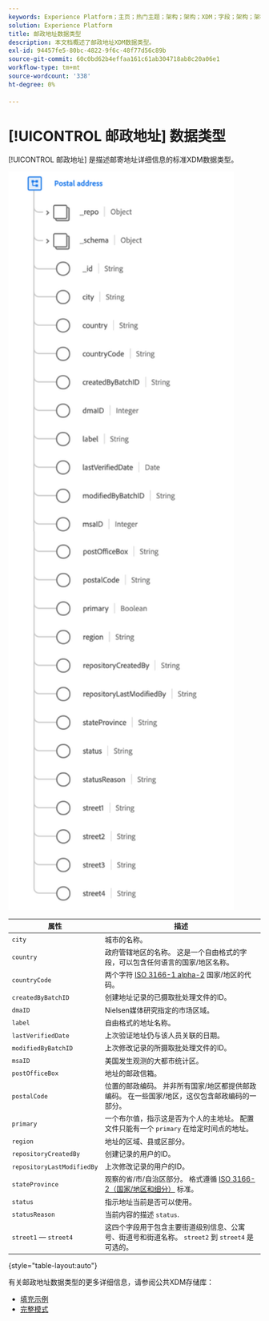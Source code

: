 ```yaml
---
keywords: Experience Platform；主页；热门主题；架构；架构；XDM；字段；架构；架构；地址；xdm：地址；数据类型；数据类型；
solution: Experience Platform
title: 邮政地址数据类型
description: 本文档概述了邮政地址XDM数据类型。
exl-id: 94457fe5-80bc-4822-9f6c-48f77d56c89b
source-git-commit: 60c0bd62b4effaa161c61ab304718ab8c20a06e1
workflow-type: tm+mt
source-wordcount: '338'
ht-degree: 0%

---
```


# [!UICONTROL 邮政地址] 数据类型

[!UICONTROL 邮政地址] 是描述邮寄地址详细信息的标准XDM数据类型。

<img src="../images/data-types/postal-address.png" width="450" /><br />

| 属性 | 描述 |
| --- | --- |
| `city` | 城市的名称。 |
| `country` | 政府管辖地区的名称。 这是一个自由格式的字段，可以包含任何语言的国家/地区名称。 |
| `countryCode` | 两个字符 <a href="https://datahub.io/core/country-list">ISO 3166-1 alpha-2</a> 国家/地区的代码。 |
| `createdByBatchID` | 创建地址记录的已摄取批处理文件的ID。 |
| `dmaID` | Nielsen媒体研究指定的市场区域。 |
| `label` | 自由格式的地址名称。 |
| `lastVerifiedDate` | 上次验证地址仍与该人员关联的日期。 |
| `modifiedByBatchID` | 上次修改记录的所摄取批处理文件的ID。 |
| `msaID` | 美国发生观测的大都市统计区。 |
| `postOfficeBox` | 地址的邮政信箱。 |
| `postalCode` | 位置的邮政编码。 并非所有国家/地区都提供邮政编码。 在一些国家/地区，这仅包含邮政编码的一部分。 |
| `primary` | 一个布尔值，指示这是否为个人的主地址。 配置文件只能有一个 `primary` 在给定时间点的地址。 |
| `region` | 地址的区域、县或区部分。 |
| `repositoryCreatedBy` | 创建记录的用户的ID。 |
| `repositoryLastModifiedBy` | 上次修改记录的用户的ID。 |
| `stateProvince` | 观察的省/市/自治区部分。 格式遵循 [ISO 3166-2（国家/地区和细分）](https://www.unece.org/cefact/locode/subdivisions.html) 标准。 |
| `status` | 指示地址当前是否可以使用。 |
| `statusReason` | 当前内容的描述 `status`. |
| `street1` — `street4` | 这四个字段用于包含主要街道级别信息、公寓号、街道号和街道名称。 `street2` 到 `street4` 是可选的。 |

{style="table-layout:auto"}

有关邮政地址数据类型的更多详细信息，请参阅公共XDM存储库：

* [填充示例](https://github.com/adobe/xdm/blob/master/components/datatypes/demographic/address.example.1.json)
* [完整模式](https://github.com/adobe/xdm/blob/master/components/datatypes/demographic/address.schema.json)
